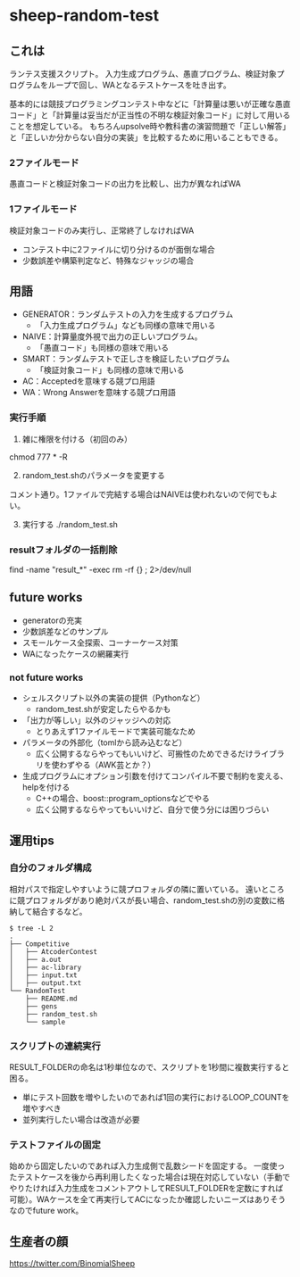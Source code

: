 # sheep-random-test

## これは

ランテス支援スクリプト。
入力生成プログラム、愚直プログラム、検証対象プログラムをループで回し、WAとなるテストケースを吐き出す。

基本的には競技プログラミングコンテスト中などに「計算量は悪いが正確な愚直コード」と「計算量は妥当だが正当性の不明な検証対象コード」に対して用いることを想定している。
もちろんupsolve時や教科書の演習問題で「正しい解答」と「正しいか分からない自分の実装」を比較するために用いることもできる。

### 2ファイルモード
愚直コードと検証対象コードの出力を比較し、出力が異なればWA

### 1ファイルモード
検証対象コードのみ実行し、正常終了しなければWA
- コンテスト中に2ファイルに切り分けるのが面倒な場合
- 少数誤差や構築判定など、特殊なジャッジの場合

## 用語
- GENERATOR：ランダムテストの入力を生成するプログラム
    - 「入力生成プログラム」なども同様の意味で用いる
- NAIVE：計算量度外視で出力の正しいプログラム。
    - 「愚直コード」も同様の意味で用いる
- SMART：ランダムテストで正しさを検証したいプログラム
    - 「検証対象コード」も同様の意味で用いる
- AC：Acceptedを意味する競プロ用語
- WA：Wrong Answerを意味する競プロ用語

### 実行手順
1. 雑に権限を付ける（初回のみ）

chmod 777 * -R

2. random_test.shのパラメータを変更する

コメント通り。1ファイルで完結する場合はNAIVEは使われないので何でもよい。

3. 実行する
./random_test.sh


### resultフォルダの一括削除
find -name "result_*" -exec rm -rf {} \; 2>/dev/null


## future works
- generatorの充実
- 少数誤差などのサンプル
- スモールケース全探索、コーナーケース対策
- WAになったケースの網羅実行
### not future works
- シェルスクリプト以外の実装の提供（Pythonなど）
    - random_test.shが安定したらやるかも
- 「出力が等しい」以外のジャッジへの対応
    -  とりあえず1ファイルモードで実装可能なため
- パラメータの外部化（tomlから読み込むなど）
    - 広く公開するならやってもいいけど、可搬性のためできるだけライブラリを使わずやる（AWK芸とか？）
- 生成プログラムにオプション引数を付けてコンパイル不要で制約を変える、helpを付ける
    - C++の場合、boost::program_optionsなどでやる
    - 広く公開するならやってもいいけど、自分で使う分には困りづらい

## 運用tips

### 自分のフォルダ構成
相対パスで指定しやすいように競プロフォルダの隣に置いている。
遠いところに競プロフォルダがあり絶対パスが長い場合、random_test.shの別の変数に格納して結合するなど。
```
$ tree -L 2
.
├── Competitive
│   ├── AtcoderContest
│   ├── a.out
│   ├── ac-library
│   ├── input.txt
│   ├── output.txt
└── RandomTest
    ├── README.md
    ├── gens
    ├── random_test.sh
    └── sample
```
### スクリプトの連続実行
RESULT_FOLDERの命名は1秒単位なので、スクリプトを1秒間に複数実行すると困る。
- 単にテスト回数を増やしたいのであれば1回の実行におけるLOOP_COUNTを増やすべき
- 並列実行したい場合は改造が必要
### テストファイルの固定
始めから固定したいのであれば入力生成側で乱数シードを固定する。
一度使ったテストケースを後から再利用したくなった場合は現在対応していない（手動でやりたければ入力生成をコメントアウトしてRESULT_FOLDERを定数にすれば可能）。WAケースを全て再実行してACになったか確認したいニーズはありそうなのでfuture work。

## 生産者の顔

https://twitter.com/BinomialSheep